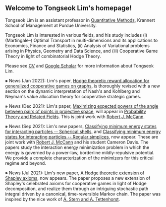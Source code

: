 ## Welcome to Tongseok Lim's homepage!

Tongseok Lim is an assistant professor in [Quantitative Methods](https://krannert.purdue.edu/directory/view.php?search=FacArea&FacAreaList=61), Krannert School of Management at Purdue University.

Tongseok Lim is interested in various fields, and his study includes (i) (Martingale–) Optimal Transport in multi-dimensions and its applications to Economics, Finance and Statistics, (ii) Analysis of Variational problems arising in Physics, Geometry and Data Science, and (iii) Cooperative Game Theory in light of combinatorial Hodge Theory.

Please see [CV](https://tlim0213.github.io/folder/TLIM_CV.pdf) and [Google Scholar](https://scholar.google.com/citations?user=n-Qz1vgAAAAJ&hl=en) for more information about Tongseok Lim.


⁍ News (Jan 2022): Lim's paper, [Hodge theoretic reward allocation for generalized cooperative games on graphs](https://tlim0213.github.io/folder/papers/ShapleyGeneralGraph.pdf), is thoroughly revised with a new section on the dynamic interpretation of Nash's and Kohlberg and Neyman's value allocation theory for cooperative strategic games.

⁍ News (Dec 2021): Lim's paper, [Maximizing expected powers of the angle between pairs of points in projective space](https://tlim0213.github.io/folder/papers/Toth_second.pdf), will appear in [Probability Theory and Related Fields](https://www.springer.com/journal/440). This is joint work with [Robert J. McCann](http://www.math.toronto.edu/mccann/).

⁍ News (Sep 2021): Lim's new papers, [Classifying minimum energy states for interacting particles -- Spherical shells](http://www.math.toronto.edu/mccann/papers/SphericalShell.pdf), and [Classifying minimum energy states for interacting particles -- Regular simplices](http://www.math.toronto.edu/mccann/papers/Simplices.pdf), now appear. These are joint work with [Robert J. McCann](http://www.math.toronto.edu/mccann/) and his student Cameron Davis. The papers study the interaction energy minimization problem in which the energy is governed by a power-law, borderline mildly-repulsive potential. We provide a complete characterization of the minimizers for this critical regime and beyond.

⁍ News (Jul 2021): Lim's new paper, [A Hodge theoretic extension of Shapley axioms](https://tlim0213.github.io/folder/papers/ShapleyAxioms.pdf), now appears. The paper proposes a new extension of Shapley's celebrated axioms for cooperative games in light of Hodge decomposition, and realize them through an intriguing stochastic path integral driven by a canonical, time-reversible Markov chain. The paper was inspired by the nice work of [A. Stern and A. Tettenhorst](https://arxiv.org/abs/1709.08318).

